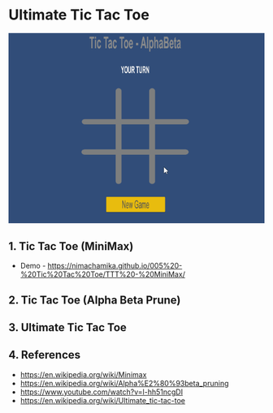 
# Ultimate Tic Tac Toe


![](https://github.com/NimaChamika/Ultimate-Tic-Tac-Toe/blob/main/Assets/Gifs/ttt.gif)

## 1. Tic Tac Toe (MiniMax)

- Demo - https://nimachamika.github.io/005%20-%20Tic%20Tac%20Toe/TTT%20-%20MiniMax/


## 2. Tic Tac Toe (Alpha Beta Prune)


## 3. Ultimate Tic Tac Toe


## 4. References 

- https://en.wikipedia.org/wiki/Minimax
- https://en.wikipedia.org/wiki/Alpha%E2%80%93beta_pruning
- https://www.youtube.com/watch?v=l-hh51ncgDI
- https://en.wikipedia.org/wiki/Ultimate_tic-tac-toe